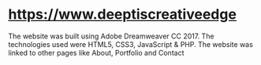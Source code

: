 # https://www.deeptiscreativeedge
The website was built using Adobe Dreamweaver CC 2017. The technologies used were HTML5, CSS3, JavaScript &amp; PHP. The website was linked to other pages like About, Portfolio and Contact
